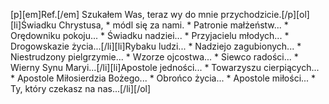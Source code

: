 [p][em]Ref.[/em] Szukałem Was, teraz wy do mnie przychodzicie.[/p][ol][li]Świadku Chrystusa, * módl się za nami. * Patronie małżeństw... * Orędowniku pokoju... * Świadku nadziei... * Przyjacielu młodych... * Drogowskazie życia...[/li][li]Rybaku ludzi... * Nadziejo zagubionych... * Niestrudzony pielgrzymie... * Wzorze ojcostwa... * Siewco radości... * Wierny Synu Maryi...[/li][li]Apostole jedności... * Towarzyszu cierpiących... * Apostole Miłosierdzia Bożego... * Obrońco życia... * Apostole miłości... * Ty, który czekasz na nas...[/li][/ol]